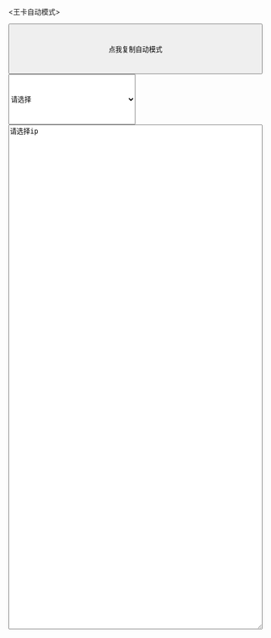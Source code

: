 <王卡自动模式>
<html lang="en">
<head>
    <meta charset="UTF-8">
    <title>自动模式</title>
</head>
<body>
    <button onclick="fnCloneIp();" style="height:100px; width:100%;" >点我复制自动模式</button>
    <select id="ip" onchange="choseIp()" style="height:100px; width:50%;">
        <option value="" selected="selected" disabled="disabled">请选择</option>
        <option value="157.255.173.182">广东157</option>
        <option value="210.22.247.196">上海210</option>
        <option value="111.206.25.206">北京111</option>
        <option value="123.126.122.24">北京123</option>
        <option value="125.39.52.35">天津125</option>
        <option value="111.161.111.158">天津111</option>
        <option value="58.144.152.119">重庆1</option>
        <option value="58.144.152.26">重庆2</option>
        <option value="111.161.64.51">天津111.51</option>
    </select>
    <textarea type="text" id="modle"  style="height:1000px; width:100%;">请选择ip</textarea>
    <script>
        function choseIp(){
            var ip = document.getElementById("ip");
            var index = ip.selectedIndex;
            var ip_value = ip.options[index].value;
            var modle = document.getElementById('modle');
            modle.value="mode=wap;\nlisten_port=65080;\ndaemon=on;\nworker_proc=0;\nuid=3004;\ntoken_api=\"http://kc.iikira.com/kingcard\";\ntoken_api=\"http://cs.xxzml.cn/k/get_tinyproxy_config.php\";\ntoken_api=\"http://xdmz.xjqxz.top/get_tinyproxy_config.php\";\ntoken_api=\"http://api.dtpwxn.top/get_tiny_cofing.php\";\nhttp_ip="+ip_value+";\nhttp_port=8090;\nhttp_del=\"X-Online-Host,Host\";\nhttp_first=\"[M] http://[H][U] [V]\\r\\nQ-GUID: [Q_G]\\r\\nQ-Token: [Q_T]\\r\\nHost: [H]\\r\\n\";\n\nhttps_connect=on;\nhttps_ip="+ip_value+";\nhttps_port=8091;\nhttps_del=\"X-Online-Host,Host\";\nhttps_first=\"[M] [H] [V]\\r\\nHost: [H]\\r\\nQ-GUID: [Q_G]\\r\\nQ-Token: [Q_T]\\r\\n\";\n\ndns_tcp=http; \ndns_listen_port=65053; \ndns_url=\"119.29.29.29\";"
        }
        function fnCloneIp() {
            var modle = document.getElementById('modle');
            modle.select();
            try{
                if(document.execCommand('copy', false, null)){
                    document.execCommand("Copy");
                    alert("已复制好，可贴粘。tinyproxy要求2.5.9以上并在高级设置中开启本地WPN模式");
                } else{
                    alert("复制失败，请手动复制,tinyproxy要求2.5.9以上并在高级设置中开启本地WPN模式");
                }
            } catch(err){
                alert("复制失败，请手动复制,tinyproxy要求2.5.9以上并在高级设置中开启本地WPN模式");
            }
        }

    </script>
</body>
</html>
